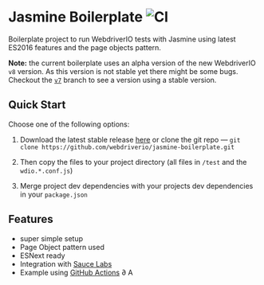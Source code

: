 # Jasmine Boilerplate ![CI](https://github.com/webdriverio/jasmine-boilerplate/workflows/CI/badge.svg?event=push)

Boilerplate project to run WebdriverIO tests with Jasmine using latest ES2016 features and the page objects pattern.

**Note:** the current boilerplate uses an alpha version of the new WebdriverIO `v8` version. As this version is not stable yet there might be some bugs. Checkout the [`v7`](https://github.com/webdriverio/jasmine-boilerplate/tree/v7) branch to see a version using a stable version.

## Quick Start

Choose one of the following options:

1. Download the latest stable release [here](https://github.com/webdriverio/jasmine-boilerplate/archive/master.zip) or clone the git repo — `git clone https://github.com/webdriverio/jasmine-boilerplate.git`

2. Then copy the files to your project directory (all files in `/test` and the `wdio.*.conf.js`)

3. Merge project dev dependencies with your projects dev dependencies in your `package.json`

## Features

-   super simple setup
-   Page Object pattern used
-   ESNext ready
-   Integration with [Sauce Labs](https://saucelabs.com/)
-   Example using [GitHub Actions](https://github.com/features/actions)
    ∂
    A
